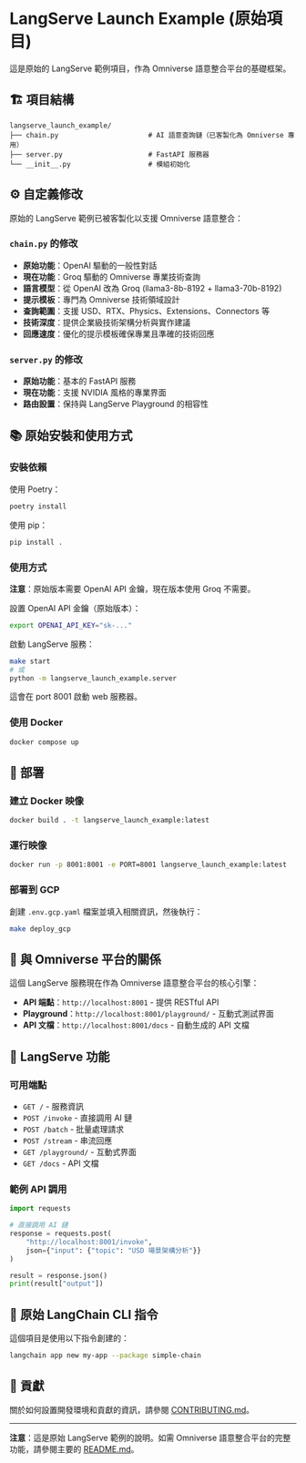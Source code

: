 # LangServe Launch Example (原始項目)

<!--- This is a LangChain project bootstrapped by [LangChain CLI](https://github.com/langchain-ai/langchain). --->

這是原始的 LangServe 範例項目，作為 Omniverse 語意整合平台的基礎框架。

## 🏗️ 項目結構

```
langserve_launch_example/
├── chain.py                      # AI 語意查詢鏈（已客製化為 Omniverse 專用）
├── server.py                     # FastAPI 服務器
└── __init__.py                   # 模組初始化
```

## ⚙️ 自定義修改

原始的 LangServe 範例已被客製化以支援 Omniverse 語意整合：

### `chain.py` 的修改
- **原始功能**：OpenAI 驅動的一般性對話
- **現在功能**：Groq 驅動的 Omniverse 專業技術查詢
- **語言模型**：從 OpenAI 改為 Groq (llama3-8b-8192 + llama3-70b-8192)
- **提示模板**：專門為 Omniverse 技術領域設計
- **查詢範圍**：支援 USD、RTX、Physics、Extensions、Connectors 等
- **技術深度**：提供企業級技術架構分析與實作建議
- **回應速度**：優化的提示模板確保專業且準確的技術回應

### `server.py` 的修改  
- **原始功能**：基本的 FastAPI 服務
- **現在功能**：支援 NVIDIA 風格的專業界面
- **路由設置**：保持與 LangServe Playground 的相容性

## 📚 原始安裝和使用方式

### 安裝依賴

使用 Poetry：
```bash
poetry install
```

使用 pip：
```bash
pip install .
```

### 使用方式

**注意**：原始版本需要 OpenAI API 金鑰，現在版本使用 Groq 不需要。

設置 OpenAI API 金鑰（原始版本）：
```bash
export OPENAI_API_KEY="sk-..."
```

啟動 LangServe 服務：
```bash
make start
# 或
python -m langserve_launch_example.server
```

這會在 port 8001 啟動 web 服務器。

### 使用 Docker

```bash
docker compose up
```

## 🚀 部署

### 建立 Docker 映像

```bash
docker build . -t langserve_launch_example:latest
```

### 運行映像

```bash
docker run -p 8001:8001 -e PORT=8001 langserve_launch_example:latest
```

### 部署到 GCP

創建 `.env.gcp.yaml` 檔案並填入相關資訊，然後執行：

```bash
make deploy_gcp
```

## 🔗 與 Omniverse 平台的關係

這個 LangServe 服務現在作為 Omniverse 語意整合平台的核心引擎：

- **API 端點**：`http://localhost:8001` - 提供 RESTful API
- **Playground**：`http://localhost:8001/playground/` - 互動式測試界面  
- **API 文檔**：`http://localhost:8001/docs` - 自動生成的 API 文檔

## 🎯 LangServe 功能

### 可用端點

- `GET /` - 服務資訊
- `POST /invoke` - 直接調用 AI 鏈
- `POST /batch` - 批量處理請求
- `POST /stream` - 串流回應
- `GET /playground/` - 互動式界面
- `GET /docs` - API 文檔

### 範例 API 調用

```python
import requests

# 直接調用 AI 鏈
response = requests.post(
    "http://localhost:8001/invoke",
    json={"input": {"topic": "USD 場景架構分析"}}
)

result = response.json()
print(result["output"])
```

## 📝 原始 LangChain CLI 指令

這個項目是使用以下指令創建的：

```bash
langchain app new my-app --package simple-chain
```

## 🤝 貢獻

關於如何設置開發環境和貢獻的資訊，請參閱 [CONTRIBUTING.md](.github/CONTRIBUTING.md)。

---

**注意**：這是原始 LangServe 範例的說明。如需 Omniverse 語意整合平台的完整功能，請參閱主要的 [README.md](README.md)。 